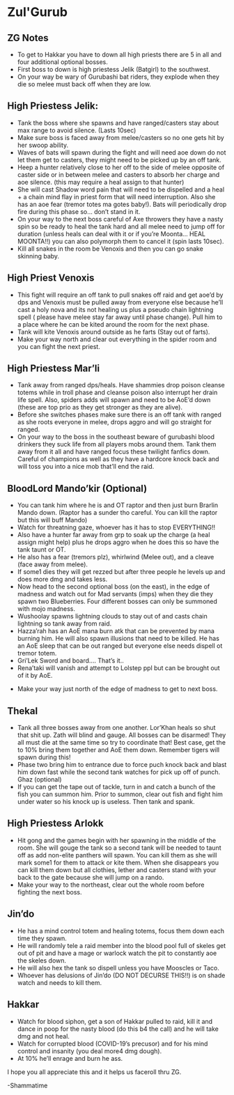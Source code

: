# Zul'Gurub

## ZG Notes

* To get to Hakkar you have to down all high priests there are 5 in all and four additional optional bosses.
* First boss to down is high priestess Jelik (Batgirl) to the southwest.
* On your way be wary of Gurubashi bat riders, they explode when they die so melee must back off when they are low.


## High Priestess Jelik:
* Tank the boss where she spawns and have ranged/casters stay about max range to avoid silence. (Lasts 10sec)
* Make sure boss is faced away from melee/casters so no one gets hit by her swoop  ability.
* Waves of bats will spawn during the fight and will need aoe down do not let them get to casters, they might need to be picked up by an off tank.
* Heep a hunter relatively close to her off to the side of melee opposite of caster side or in between melee and casters to absorb her charge and aoe silence. (this may require a heal assign to that hunter)
* She will cast Shadow word pain that will need to be dispelled and a heal + a chain mind flay in priest form that will need interruption. Also she has an aoe fear (tremor totes ma gotes baby!). Bats will periodically drop fire during this phase so… don’t stand in it.
* On your way to the next boss careful of Axe throwers they have a nasty spin so be ready to heal the tank hard and all melee need to jump off for duration (unless heals can deal with it or if you’re Moonta… HEAL MOONTA!!) you can also polymorph them to cancel it (spin lasts 10sec).
* Kill all snakes in the room be Venoxis and then you can go snake skinning baby.


## High Priest Venoxis
* This fight will require an off tank to pull snakes off raid and get aoe’d by dps and Venoxis must be pulled away from everyone else because he’ll cast a holy nova and its not healing us plus a pseudo chain lightning spell ( please have melee stay far away until phase change). Pull him to a place where he can be kited around the room for the next phase.
* Tank will kite Venoxis around outside as he farts (Stay out of farts).
* Make your way north and clear out everything in the spider room and you can fight the next priest.


## High Priestess Mar’li
* Tank away from ranged dps/heals. Have shammies drop poison cleanse totems while in troll phase and cleanse poison also interrupt her drain life spell. Also, spiders adds will spawn and need to be AoE’d down (these are top prio as they get stronger as they are alive).
* Before she switches phases make sure there is an off tank with ranged as she roots everyone in melee, drops aggro and will go straight for ranged.
* On your way to the boss in the southeast beware of gurubashi blood drinkers they suck life from all players mobs around them. Tank them away from it all and have ranged focus these twilight fanfics down. Careful of champions as well as they have a hardcore knock back and will toss you into a nice mob that’ll end the raid.


## BloodLord Mando’kir (Optional)
* You can tank him where he is and OT raptor and then just burn Brarlin Mando down. (Raptor has a sunder tho careful. You can kill the raptor but this will buff Mando)
* Watch for threatning gaze, whoever has it has to stop EVERYTHING!!
* Also have a hunter far away from grp to soak up the charge (a heal assign might help) plus he drops aggro when he does this so have the tank taunt or OT.
* He also has a fear (tremors plz), whirlwind (Melee out), and a cleave (face away from melee).
* If some1 dies they will get rezzed but after three people he levels up and does more dmg and takes less.
* Now head to the second optional boss (on the east), in the edge of madness and watch out for Mad servants (imps) when they die they spawn two  Blueberries. Four different bosses can only be summoned with mojo madness.
* Wushoolay spawns lightning clouds to stay out of and casts chain lightning so tank away from raid.
* Hazza’rah has an AoE mana burn atk that can be prevented by mana burning him. He will also spawn illusions that need to be killed. He has an AoE sleep that can be out ranged but everyone else needs dispell ot tremor totem.
* Gri’Lek Sword and board…. That’s it..
* Rena’taki will vanish and attempt to Lolstep ppl but can be brought out of it by AoE.  
- Make your way just north of the edge of madness to get to next boss.


## Thekal
* Tank all three bosses away from one another. Lor’Khan heals so shut that shit up. Zath will blind and gauge. All bosses can be disarmed! They all must die at the same time so try to coordinate that! Best case, get the to 10% bring them together and AoE them down. Remember tigers will spawn during this!
* Phase two bring him to entrance due to force puch knock back and blast him down fast while the second tank watches for pick up off of punch.
Ghaz (optional)
* If you can get the tape out of tackle, turn in and catch a bunch of the fish you can summon him. Prior to summon, clear out fish and fight him under water so his knock up is useless. Then tank and spank.


## High Priestess Arlokk
* Hit gong and the games begin with her spawning in the middle of the room. She will gouge the tank so a second tank will be needed to taunt off as add non-elite panthers will spawn. You can kill them as she will mark some1 for them to attack or kite them. When she disappears you can kill them down but all clothies, lether and casters stand with your back to the gate because she will jump on a rando.
* Make your way to the northeast, clear out the whole room before fighting the next boss.


## Jin’do
* He has a mind control totem and healing totems, focus them down each time they spawn.
* He will randomly tele a raid member into the blood pool full of skeles get out of pit and have a mage or warlock watch the pit to constantly aoe the skeles down.
* He will also hex the tank so dispell unless you have Mooscles or Taco.
* Whoever has delusions of Jin’do (DO NOT DECURSE THIS!!) is on shade watch and needs to kill them.


## Hakkar
* Watch for blood siphon, get a son of Hakkar pulled to raid, kill it and dance in poop for the nasty blood (do this b4 the call) and he will take dmg and not heal. 
* Watch for corrupted blood (COVID-19’s precusor) and for his mind control and insanity (you deal more4 dmg dough).
* At 10% he’ll enrage and burn he ass.


I hope you all appreciate this and it helps us faceroll thru ZG. 


-Shammatime
